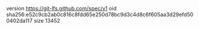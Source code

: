 version https://git-lfs.github.com/spec/v1
oid sha256:e52c9cb2ab0c816c8fdd65e250d78bc9d3c4d8c6f605aa3d29efd500402da117
size 13452
